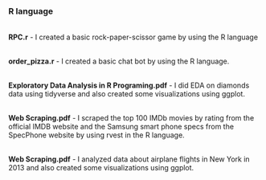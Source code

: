 ### R language
 
<br>**RPC.r** - I created a basic rock-paper-scissor game by using the R language

<br>**order_pizza.r** - I created a basic chat bot by using the R language.

<br>**Exploratory Data Analysis in R Programing.pdf** - I did EDA on diamonds data using tidyverse and also created some visualizations using ggplot.

<br>**Web Scraping.pdf** - I scraped the top 100 IMDb movies by rating from the official IMDB website and the Samsung smart phone specs from the SpecPhone website by using rvest in the R language.

<br>**Web Scraping.pdf** - I analyzed data about airplane flights in New York in 2013 and also created some visualizations using ggplot.
